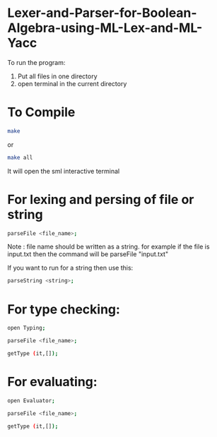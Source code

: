 # Lexer-and-Parser-for-Boolean-Algebra-using-ML-Lex-and-ML-Yacc
To run the program:
1. Put all files in one directory
2. open terminal in the current directory
# To Compile
```bash
make
```
or
```bash
make all
```
It will open the sml interactive terminal
# For lexing and persing of file or string
```bash
parseFile <file_name>;
```
Note : file name should be written as a string. for example if the file is input.txt then the command will be parseFile "input.txt"

If you want to run for a string then use this:
```bash
parseString <string>;
```
# For type checking:
```bash
open Typing;
```
```bash
parseFile <file_name>;
```
```bash
getType (it,[]);
```
# For evaluating:
```bash
open Evaluator;
```
```bash
parseFile <file_name>;
```
```bash
getType (it,[]);
```

